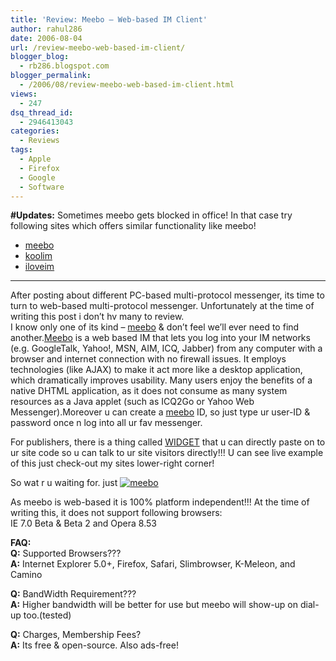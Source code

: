 ```yaml
---
title: 'Review: Meebo – Web-based IM Client'
author: rahul286
date: 2006-08-04
url: /review-meebo-web-based-im-client/
blogger_blog:
  - rb286.blogspot.com
blogger_permalink:
  - /2006/08/review-meebo-web-based-im-client.html
views:
  - 247
dsq_thread_id:
  - 2946413043
categories:
  - Reviews
tags:
  - Apple
  - Firefox
  - Google
  - Software
---
```

<span style="font-weight: bold">#Updates:</span> Sometimes meebo gets blocked in office! In that case try following sites which offers similar functionality like meebo!

  * <a href="http://www.meebo.com/" onclick="_gaq.push(['_trackEvent', 'outbound-article', 'http://www.meebo.com/', 'meebo']);" >meebo</a>
  * <a href="http://www.koolim.com/" onclick="_gaq.push(['_trackEvent', 'outbound-article', 'http://www.koolim.com/', 'koolim']);" >koolim</a>
  * <a href="http://www.iloveim.com/" onclick="_gaq.push(['_trackEvent', 'outbound-article', 'http://www.iloveim.com/', 'iloveim']);" >iloveim</a>

* * *

After posting about different PC-based multi-protocol messenger, its time to turn to web-based multi-protocol messenger. Unfortunately at the time of writing this post i don&#8217;t hv many to review.  
I know only one of its kind &#8211; <a href="http://www.meebo.com/" onclick="_gaq.push(['_trackEvent', 'outbound-article', 'http://www.meebo.com/', 'meebo']);" >meebo</a> & don&#8217;t feel we&#8217;ll ever need to find another.<a href="http://www.meebo.com/" onclick="_gaq.push(['_trackEvent', 'outbound-article', 'http://www.meebo.com/', 'Meebo']);" >Meebo</a> is a web based IM that lets you log into your IM networks (e.g. GoogleTalk, Yahoo!, MSN, AIM, ICQ, Jabber) from any computer with a browser and internet connection with no firewall issues. It employs technologies (like AJAX) to make it act more like a desktop application, which dramatically improves usability. Many users enjoy the benefits of a native DHTML application, as it does not consume as many system resources as a Java applet (such as ICQ2Go or Yahoo Web Messenger).Moreover u can create a <a href="http://www.meebo.com/" onclick="_gaq.push(['_trackEvent', 'outbound-article', 'http://www.meebo.com/', 'meebo']);" >meebo</a> ID, so just type ur user-ID & password once n log into all ur fav messenger.

For publishers, there is a thing called <a href="http://www.meebome.com/" onclick="_gaq.push(['_trackEvent', 'outbound-article', 'http://www.meebome.com/', 'WIDGET']);" >WIDGET</a> that u can directly paste on to ur site code so u can talk to ur site visitors directly!!! U can see live example of this just check-out my sites lower-right corner!

So wat r u waiting for. just <a href="http://www.meebo.com/" onclick="_gaq.push(['_trackEvent', 'outbound-article', 'http://www.meebo.com/', '']);" target="_blank"><img class="wp-image-51240" alt="meebo" src="http://www.gomeebo.com/buttons/gomeebo-3.gif" border="0" /></a>

As meebo is web-based it is 100% platform independent!!! At the time of writing this, it does not support following browsers:  
IE 7.0 Beta & Beta 2 and Opera 8.53

<span style="font-weight: bold">FAQ:</span>  
<span style="font-weight: bold">Q:</span> Supported Browsers???  
<span style="font-weight: bold">A:</span> Internet Explorer 5.0+, Firefox, Safari, Slimbrowser, K-Meleon, and Camino

<span style="font-weight: bold">Q:</span> BandWidth Requirement???  
<span style="font-weight: bold">A:</span> Higher bandwidth will be better for use but meebo will show-up on dial-up too.(tested)

<span style="font-weight: bold">Q:</span> Charges, Membership Fees?  
<span style="font-weight: bold">A:</span> Its free & open-source. Also ads-free!
